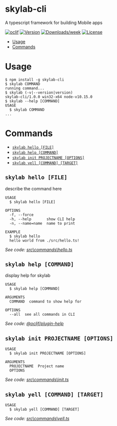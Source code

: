 skylab-cli
==========

A typescript framework for building Mobile apps

[![oclif](https://img.shields.io/badge/cli-oclif-brightgreen.svg)](https://oclif.io)
[![Version](https://img.shields.io/npm/v/skylab-cli.svg)](https://npmjs.org/package/skylab-cli)
[![Downloads/week](https://img.shields.io/npm/dw/skylab-cli.svg)](https://npmjs.org/package/skylab-cli)
[![License](https://img.shields.io/npm/l/skylab-cli.svg)](https://github.com/AylanBoscarino/skylab-cli/blob/master/package.json)

<!-- toc -->
* [Usage](#usage)
* [Commands](#commands)
<!-- tocstop -->
# Usage
<!-- usage -->
```sh-session
$ npm install -g skylab-cli
$ skylab COMMAND
running command...
$ skylab (-v|--version|version)
skylab-cli/1.0.0 win32-x64 node-v10.15.0
$ skylab --help [COMMAND]
USAGE
  $ skylab COMMAND
...
```
<!-- usagestop -->
# Commands
<!-- commands -->
* [`skylab hello [FILE]`](#skylab-hello-file)
* [`skylab help [COMMAND]`](#skylab-help-command)
* [`skylab init PROJECTNAME [OPTIONS]`](#skylab-init-projectname-options)
* [`skylab yell [COMMAND] [TARGET]`](#skylab-yell-command-target)

## `skylab hello [FILE]`

describe the command here

```
USAGE
  $ skylab hello [FILE]

OPTIONS
  -f, --force
  -h, --help       show CLI help
  -n, --name=name  name to print

EXAMPLE
  $ skylab hello
  hello world from ./src/hello.ts!
```

_See code: [src\commands\hello.ts](https://github.com/AylanBoscarino/skylab-cli/blob/v1.0.0/src\commands\hello.ts)_

## `skylab help [COMMAND]`

display help for skylab

```
USAGE
  $ skylab help [COMMAND]

ARGUMENTS
  COMMAND  command to show help for

OPTIONS
  --all  see all commands in CLI
```

_See code: [@oclif/plugin-help](https://github.com/oclif/plugin-help/blob/v2.1.6/src\commands\help.ts)_

## `skylab init PROJECTNAME [OPTIONS]`

```
USAGE
  $ skylab init PROJECTNAME [OPTIONS]

ARGUMENTS
  PROJECTNAME  Project name
  OPTIONS
```

_See code: [src\commands\init.ts](https://github.com/AylanBoscarino/skylab-cli/blob/v1.0.0/src\commands\init.ts)_

## `skylab yell [COMMAND] [TARGET]`

```
USAGE
  $ skylab yell [COMMAND] [TARGET]
```

_See code: [src\commands\yell.ts](https://github.com/AylanBoscarino/skylab-cli/blob/v1.0.0/src\commands\yell.ts)_
<!-- commandsstop -->
